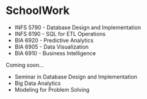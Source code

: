 # SchoolWork

- INFS 5790 - Database Design and Implementation
- INFS 6190 - SQL for ETL Operations
- BIA 6920 - Predictive Analytics
- BIA 6905 - Data Visualization
- BIA 6910 - Business Intelligence

Coming soon...
- Seminar in Database Design and Implementation
- Big Data Analytics
- Modeling for Problem Solving

